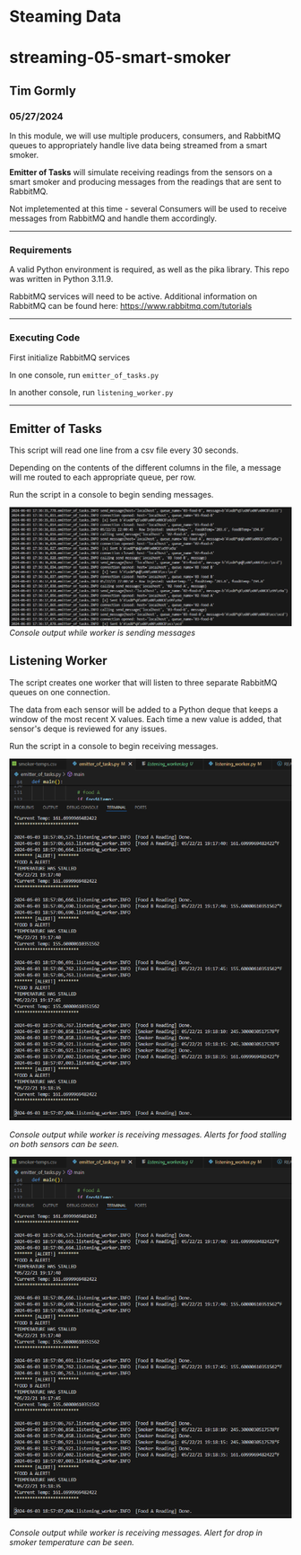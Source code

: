 # Steaming Data
# streaming-05-smart-smoker

## Tim Gormly
### 05/27/2024

In this module, we will use multiple producers, consumers, and RabbitMQ queues to appropriately handle live data being streamed from a smart smoker.

<strong>Emitter of Tasks</strong> will simulate receiving readings from the sensors on a smart smoker and producing messages from the readings that are sent to RabbitMQ.

Not impletemented at this time - several Consumers will be used to receive messages from RabbitMQ and handle them accordingly.

<hr>

### Requirements
A valid Python environment is required, as well as the pika library.  This repo was written in Python 3.11.9.

RabbitMQ services will need to be active.  Additional information on RabbitMQ can be found here: https://www.rabbitmq.com/tutorials

<hr>

### Executing Code
First initialize RabbitMQ services

In one console, run <code>emitter_of_tasks.py</code>

In another console, run <code>listening_worker.py</code>

<hr>

## Emitter of Tasks

This script will read one line from a csv file every 30 seconds.  

Depending on the contents of the different columns in the file, a message will me routed to each appropriate queue, per row.

Run the script in a console to begin sending messages.

![Image of console output while worker is sending messages](/Images/Producer_Console.png)
<em>Console output while worker is sending messages</em>

## Listening Worker

The script creates one worker that will listen to three separate RabbitMQ queues on one connection.

The data from each sensor will be added to a Python deque that keeps a window of the most recent X values.  Each time a new value is added, that sensor's deque is reviewed for any issues.

Run the script in a console to begin receiving messages.

![Image of console output while worker is receiving messages](/Images/Consumer_Console.png)

<em>Console output while worker is receiving messages.  Alerts for food stalling on both sensors can be seen.</em>

![Image of console output while worker is receiving messages](/Images/Consumer_Console.png)

<em>Console output while worker is receiving messages. Alert for drop in smoker temperature can be seen.</em>